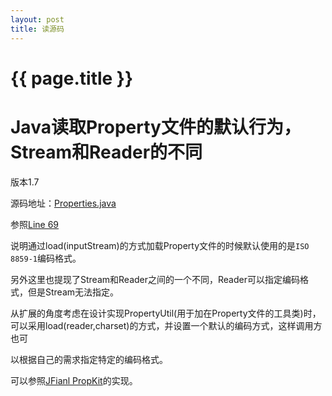 ```yaml
---
layout: post
title: 读源码
---
```

{{ page.title }}
=============

# Java读取Property文件的默认行为，Stream和Reader的不同

版本1.7
 
源码地址：[Properties.java](https://github.com/openjdk-mirror/jdk7u-jdk/blob/master/src/share/classes/java/util/Properties.java)

参照[Line 69](https://github.com/openjdk-mirror/jdk7u-jdk/blob/f4d80957e89a19a29bb9f9807d2a28351ed7f7df/src/share/classes/java/util/Properties.java#L69)

说明通过load(inputStream)的方式加载Property文件的时候默认使用的是`ISO 8859-1`编码格式。

另外这里也提现了Stream和Reader之间的一个不同，Reader可以指定编码格式，但是Stream无法指定。

从扩展的角度考虑在设计实现PropertyUtil(用于加在Property文件的工具类)时，可以采用load(reader,charset)的方式，并设置一个默认的编码方式，这样调用方也可

以根据自己的需求指定特定的编码格式。

可以参照[JFianl PropKit](https://github.com/jfinal/jfinal/blob/master/src/main/java/com/jfinal/kit/PropKit.java)的实现。

